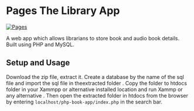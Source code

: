 
# Pages The Library App

[![Pages](https://i.ibb.co/Ks27rwr/https-drive-google.jpg)](https://drive.google.com/open?id=1IAmSX5UitFy8HGYuQOs-Griqe4jjckPY "Pages")


A web app which allows librarians to store book and audio book details. Built using PHP and MySQL.


## Setup and Usage

Download the zip file, extract it. Create a database by the name of the sql file and import the sql file in theextracted folder . Copy the folder to htdocs folder in your Xammpp or alternative installed location and run Xammp or any alternative . Then open the extracted folder in htdocs from the browser by entering `localhost/php-book-app/index.php` in the search bar.
